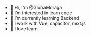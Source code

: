 - 👋 Hi, I’m @GloriaMoraga
- 👀 I’m interested in learn code
- 🌱 I’m currently learning Backend 
- 💞️ I work with Vue, capacitor, next.js
- 👀 I love learn


<!---
GloriaMoraga/GloriaMoraga is a ✨ special ✨ repository because its `README.md` (this file) appears on your GitHub profile.
You can click the Preview link to take a look at your changes.
--->
